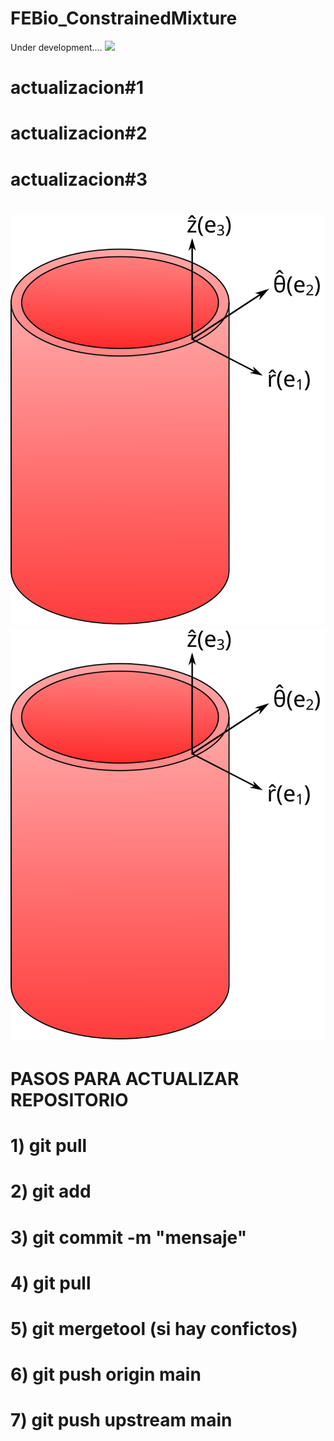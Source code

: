 # FEBio_ConstrainedMixture
Under development....
<img src="https://render.githubusercontent.com/render/math?math=e^{i \pi} = -1">
# actualizacion#1
# actualizacion#2
# actualizacion#3
![Alt text](./doc/ref.svg)
<img src="./doc/ref.svg">
=======

# PASOS PARA ACTUALIZAR REPOSITORIO #
# 1) git pull
# 2) git add <archivo trabajado>
# 3) git commit -m "mensaje"
# 4) git pull
# 5) git mergetool (si hay confictos)
# 6) git push origin main
# 7) git push upstream main
